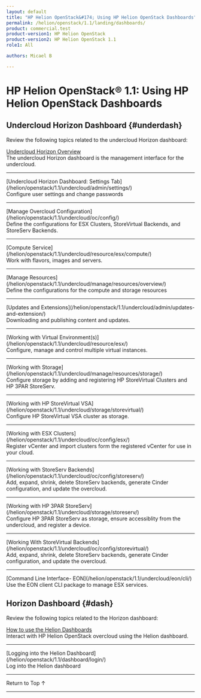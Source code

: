 ```yaml
---
layout: default
title: "HP Helion OpenStack&#174; Using HP Helion OpenStack Dashboards"
permalink: /helion/openstack/1.1/landing/dashboards/
product: commercial.test
product-version1: HP Helion OpenStack
product-version2: HP Helion OpenStack 1.1
role1: All

authors: Micael B

---
```

<!--PUBLISHED-->

<script>

function PageRefresh {
onLoad="window.refresh"
}

PageRefresh();

</script>

<!--
<p style="font-size: small;"> <a href="/helion/openstack/1.1/3rd-party-license-agreements/">&#9664; PREV</a> | <a href="/helion/openstack/1.1/">&#9650; UP</a> | NEXT &#9654; </p>
-->

# HP Helion OpenStack&#174; 1.1: Using HP Helion OpenStack Dashboards


## Undercloud Horizon Dashboard {#underdash}

Review the following topics related to the undercloud Horizon dashboard:

[Undercloud Horizon Overview](/helion/openstack/1.1/undercloud/horizon/overview/)
<br>The undercloud Horizon dashboard is the management interface for the undercloud.
<hr>
[Undercloud Horizon Dashboard: Settings Tab](/helion/openstack/1.1/undercloud/admin/settings/)
<br>Configure user settings and change passwords
<hr>
[Manage Overcloud Configuration](/helion/openstack/1.1/undercloud/oc/config/)
<br>Define the configurations for ESX Clusters, StoreVirtual Backends, and StoreServ Backends.
<hr>
[Compute Service](/helion/openstack/1.1/undercloud/resource/esx/compute/)
<br>Work with flavors, images and servers.
<hr>
[Manage Resources](/helion/openstack/1.1/undercloud/manage/resources/overview/)
<br>Define the configurations for the compute and storage resources
<hr>
[Updates and Extensions](/helion/openstack/1.1/undercloud/admin/updates-and-extension/)
<br>Downloading and publishing content and updates.
<hr>
[Working with Virtual Environment(s)](/helion/openstack/1.1/undercloud/resource/esx/)
<br>Configure, manage and control multiple virtual instances.
<hr>
[Working with Storage](/helion/openstack/1.1/undercloud/manage/resources/storage/)
<br>Configure storage by adding and registering HP StoreVirtual Clusters and HP 3PAR StoreServ.
<hr>
[Working with HP StoreVirtual VSA](/helion/openstack/1.1/undercloud/storage/storevirtual/)
<br>Configure HP StoreVirtual VSA cluster as storage.
<hr>
[Working with ESX Clusters](/helion/openstack/1.1/undercloud/oc/config/esx/)
<br>Register vCenter and import clusters form the registered vCenter for use in your cloud.
<hr>
[Working with StoreServ Backends](/helion/openstack/1.1/undercloud/oc/config/storeserv/)
<br>Add, expand, shrink, delete StoreServ backends, generate Cinder configuration, and update the overcloud.
<hr>
[Working with HP 3PAR StoreServ](/helion/openstack/1.1/undercloud/storage/storeserv/)
<br>Configure HP 3PAR StoreServ as storage, ensure accessiblity from the undercloud, and register a device.
<hr>
[Working With StoreVirtual Backends](/helion/openstack/1.1/undercloud/oc/config/storevirtual/)
<br>Add, expand, shrink, delete StoreServ backends, generate Cinder configuration, and update the overcloud.
<hr>
[Command Line Interface- EON](/helion/openstack/1.1/undercloud/eon/cli/)
Use the EON client CLI package to manage ESX services.

## Horizon Dashboard {#dash}

Review the following topics related to the Horizon dashboard:

[How to use the Helion Dashboards](/helion/openstack/1.1/dashboard/how-works/)
<br>Interact with HP Helion OpenStack overcloud using the Helion dashboard.
<hr>
[Logging into the Helion Dashboard](/helion/openstack/1.1/dashboard/login/)
<br>Log into the Helion dashboard
<hr>

<a href="#top" style="padding:14px 0px 14px 0px; text-decoration: none;"> Return to Top &#8593; </a>
 
----
